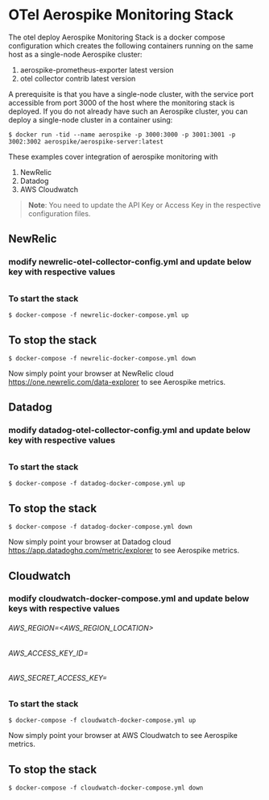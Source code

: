 # OTel Aerospike Monitoring Stack

The otel deploy Aerospike Monitoring Stack is a docker compose configuration
which creates the following containers running on the same host as a single-node
Aerospike cluster:
1. aerospike-prometheus-exporter latest version
1. otel collector contrib latest version

A prerequisite is that you have a single-node cluster, with the service port
accessible from port 3000 of the host where the monitoring stack is deployed.  If you
do not already have such an Aerospike cluster, you can deploy a single-node cluster
in a container using:

```
$ docker run -tid --name aerospike -p 3000:3000 -p 3001:3001 -p 3002:3002 aerospike/aerospike-server:latest
```

These examples cover integration of aerospike monitoring with 

1. NewRelic
1. Datadog
1. AWS Cloudwatch

> **Note**: You need to update the API Key or Access Key in the respective configuration files.

## NewRelic 
### modify newrelic-otel-collector-config.yml and update below key with respective values 
###### <NEWRELIC-API-KEY> 
### To start the stack 
```
$ docker-compose -f newrelic-docker-compose.yml up
```
## To stop the stack
```
$ docker-compose -f newrelic-docker-compose.yml down
```
Now simply point your browser at NewRelic cloud https://one.newrelic.com/data-explorer to see Aerospike metrics.

## Datadog
### modify datadog-otel-collector-config.yml and update below key with respective values 
###### <DATADOG-APP-KEY> 
### To start the stack 
```
$ docker-compose -f datadog-docker-compose.yml up
```

## To stop the stack
```
$ docker-compose -f datadog-docker-compose.yml down
```
Now simply point your browser at Datadog cloud https://app.datadoghq.com/metric/explorer to see Aerospike metrics.

## Cloudwatch
### modify cloudwatch-docker-compose.yml and update below keys with respective values 
###### AWS_REGION=<AWS_REGION_LOCATION>
###### AWS_ACCESS_KEY_ID=<MENTION-YOUR-AWS-CLOUD-WATCH-KEY>
###### AWS_SECRET_ACCESS_KEY=<MENTION-YOUR-AWS-CW-SECRET-ACCESS-KEY>
### To start the stack 
```
$ docker-compose -f cloudwatch-docker-compose.yml up
```

Now simply point your browser at AWS Cloudwatch to see Aerospike metrics.

## To stop the stack
```
$ docker-compose -f cloudwatch-docker-compose.yml down
```
